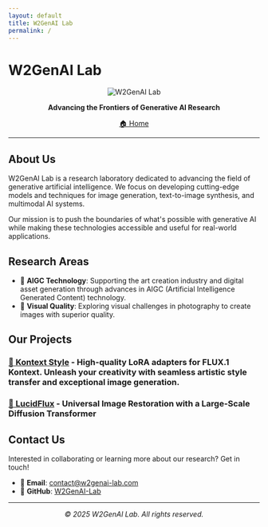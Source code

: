 ```yaml
---
layout: default
title: W2GenAI Lab
permalink: /
---
```


# W2GenAI Lab

<div align="center">

![W2GenAI Lab](https://via.placeholder.com/150x150/667eea/ffffff?text=W2GenAI)

**Advancing the Frontiers of Generative AI Research**

[🏠 Home](https://w2genai-lab.github.io/)

</div>

---

## About Us

W2GenAI Lab is a research laboratory dedicated to advancing the field of generative artificial intelligence. We focus on developing cutting-edge models and techniques for image generation, text-to-image synthesis, and multimodal AI systems.

Our mission is to push the boundaries of what's possible with generative AI while making these technologies accessible and useful for real-world applications.

## Research Areas

- 🎨 **AIGC Technology**: Supporting the art creation industry and digital asset generation through advances in AIGC (Artificial Intelligence Generated Content) technology.
- 🌊 **Visual Quality**: Exploring visual challenges in photography to create images with superior quality.

## Our Projects

### [🚀 Kontext Style](https://huggingface.co/Kontext-Style) - High-quality LoRA adapters for FLUX.1 Kontext. Unleash your creativity with seamless artistic style transfer and exceptional image generation.
### [🚀 LucidFlux](/LucidFlux/index.html) - Universal Image Restoration with a Large-Scale Diffusion Transformer


## Contact Us

Interested in collaborating or learning more about our research? Get in touch!

- 📧 **Email**: [contact@w2genai-lab.com](tye610@connect.hkust-gz.edu.cn)
- 🐙 **GitHub**: [W2GenAI-Lab](https://github.com/W2GenAI-Lab)
<!-- - 📄 **Publications**: [Coming Soon]() -->

---

<div align="center">
  
*© 2025 W2GenAI Lab. All rights reserved.*

</div>